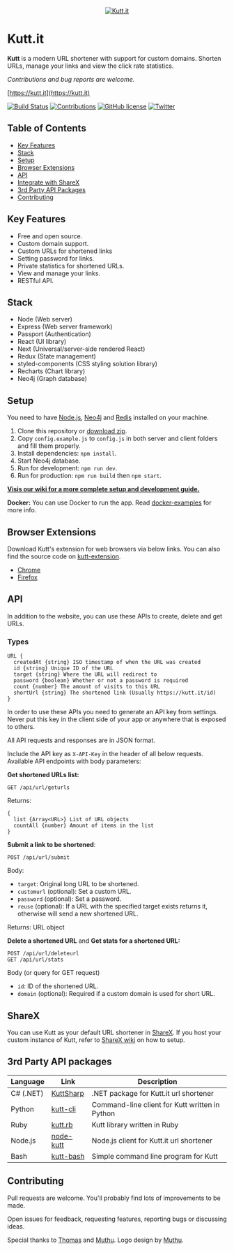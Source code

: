 <p align="center"><a href="https://kutt.it" title="kutt.it"><img src="https://raw.githubusercontent.com/thedevs-network/kutt/9d1c873897c3f5b9a1bd0c74dc5d23f2ed01f2ec/static/images/logo-github.png" alt="Kutt.it"></a></p>

# Kutt.it

**Kutt** is a modern URL shortener with support for custom domains. Shorten URLs, manage your links and view the click rate statistics.

*Contributions and bug reports are welcome.*

[https://kutt.it](https://kutt.it)

[![Build Status](https://travis-ci.org/thedevs-network/kutt.svg?branch=develop)](https://travis-ci.org/thedevs-network/kutt)
[![Contributions](https://img.shields.io/badge/contributions-welcome-brightgreen.svg)](https://github.com/thedevs-network/kutt/#contributing)
[![GitHub license](https://img.shields.io/github/license/thedevs-network/kutt.svg)](https://github.com/thedevs-network/kutt/blob/develop/LICENSE)
[![Twitter](https://img.shields.io/twitter/url/https/github.com/thedevs-network/kutt/.svg?style=social)](https://twitter.com/intent/tweet?text=Wow:&url=https%3A%2F%2Fgithub.com%2Fthedevs-network%2Fkutt%2F)

## Table of Contents
* [Key Features](#key-features)
* [Stack](#stack)
* [Setup](#setup)
* [Browser Extensions](#browser-extensions)
* [API](#api)
* [Integrate with ShareX](#sharex)
* [3rd Party API Packages](#3rd-party-api-packages)
* [Contributing](#contributing)

## Key Features
* Free and open source.
* Custom domain support.
* Custom URLs for shortened links
* Setting password for links.
* Private statistics for shortened URLs.
* View and manage your links.
* RESTful API.

## Stack
* Node (Web server)
* Express (Web server framework)
* Passport (Authentication)
* React (UI library)
* Next (Universal/server-side rendered React)
* Redux (State management)
* styled-components (CSS styling solution library)
* Recharts (Chart library)
* Neo4j (Graph database)

## Setup
You need to have [Node.js](https://nodejs.org/), [Neo4j](https://neo4j.com/) and [Redis](https://redis.io/) installed on your machine.

1. Clone this repository or [download zip](https://github.com/thedevs-network/kutt/archive/develop.zip).
2. Copy `config.example.js` to `config.js` in both server and client folders and fill them properly.
3. Install dependencies: `npm install`.
4. Start Neo4j database.
5. Run for development: `npm run dev`.
6. Run for production: `npm run build` then `npm start`.

**[Visis our wiki for a more complete setup and development guide.](https://github.com/thedevs-network/kutt/wiki/Setup-and-deployment)**

**Docker:** You can use Docker to run the app. Read [docker-examples](/docker-examples) for more info.

## Browser Extensions
Download Kutt's extension for web browsers via below links. You can also find the source code on [kutt-extension](https://github.com/abhijithvijayan/kutt-extension).
* [Chrome](https://chrome.google.com/webstore/detail/kutt/pklakpjfiegjacoppcodencchehlfnpd)
* [Firefox](https://addons.mozilla.org/en-US/firefox/addon/kutt/)

## API
In addition to the website, you can use these APIs to create, delete and get URLs.

### Types

```
URL {
  createdAt {string} ISO timestamp of when the URL was created
  id {string} Unique ID of the URL
  target {string} Where the URL will redirect to
  password {boolean} Whether or not a password is required
  count {number} The amount of visits to this URL
  shortUrl {string} The shortened link (Usually https://kutt.it/id)
}
```

In order to use these APIs you need to generate an API key from settings. Never put this key in the client side of your app or anywhere that is exposed to others.

All API requests and responses are in JSON format.

Include the API key as `X-API-Key` in the header of all below requests. Available API endpoints with body parameters:

**Get shortened URLs list:**
```
GET /api/url/geturls
```

Returns:
```
{
  list {Array<URL>} List of URL objects
  countAll {number} Amount of items in the list
}
```

**Submit a link to be shortened**:
```
POST /api/url/submit
```
Body:
  * `target`: Original long URL to be shortened.
  * `customurl` (optional): Set a custom URL.
  * `password` (optional): Set a password.
  * `reuse` (optional): If a URL with the specified target exists returns it, otherwise will send a new shortened URL.

Returns: URL object

**Delete a shortened URL** and **Get stats for a shortened URL:**
```
POST /api/url/deleteurl
GET /api/url/stats
```
Body (or query for GET request)
  * `id`: ID of the shortened URL.
  * `domain` (optional):  Required if a custom domain is used for short URL.
  
## ShareX
You can use Kutt as your default URL shortener in [ShareX](https://getsharex.com/). If you host your custom instance of Kutt, refer to [ShareX wiki](https://github.com/thedevs-network/kutt/wiki/ShareX) on how to setup.

## 3rd Party API packages
| Language  | Link                                                       | Description                                       |
|-----------|------------------------------------------------------------|---------------------------------------------------|
| C# (.NET) | [KuttSharp](https://github.com/0xaryan/KuttSharp)          | .NET package for Kutt.it url shortener            |
| Python    | [kutt-cli](https://github.com/univa64/kutt-cli)            | Command-line client for Kutt written in Python    |
| Ruby      | [kutt.rb](https://github.com/univa64/kutt.rb)              | Kutt library written in Ruby                      |
| Node.js   | [node-kutt](https://github.com/ardalanamini/node-kutt)     | Node.js client for Kutt.it url shortener          |
| Bash      | [kutt-bash](https://git.nixnet.xyz/caltlgin/kutt-bash)     | Simple command line program for Kutt              |

## Contributing
Pull requests are welcome. You'll probably find lots of improvements to be made.

Open issues for feedback, requesting features, reporting bugs or discussing ideas.

Special thanks to [Thomas](https://github.com/trgwii) and [Muthu](https://github.com/MKRhere). Logo design by [Muthu](https://github.com/MKRhere).
